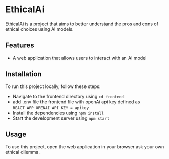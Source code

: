 # EthicalAi

EthicalAi is a project that aims to better understand the pros and cons of ethical choices using AI models.

## Features

- A web application that allows users to interact with an AI model
## Installation

To run this project locally, follow these steps:

- Navigate to the frontend directory using `cd frontend`
- add .env file the frontend file with openAi api key defined as `REACT_APP_OPENAI_API_KEY = apikey` 
- Install the dependencies using `npm install`
- Start the development server using `npm start`

## Usage

To use this project, open the web application in your browser ask your own ethical dilemma.
